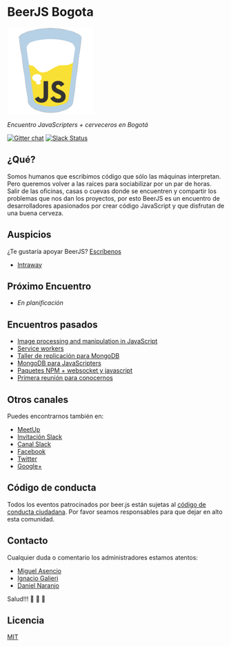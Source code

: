 # BeerJS Bogota

![BeerJS](https://raw.githubusercontent.com/beerjs/bogota/master/assets/beerjs.png)

*Encuentro JavaScripters + cerveceros en Bogotá*

[![Gitter chat][gitter-image]][gitter-url]
[![Slack Status][slack-image]][slack-url]

## ¿Qué?

Somos humanos que escribimos código que sólo las máquinas interpretan. Pero queremos volver a las raíces para sociabilizar por un par de horas. Salir de las oficinas, casas o cuevas donde se encuentren y compartir los problemas que nos dan los proyectos, por esto BeerJS es un encuentro de desarrolladores apasionados por crear código JavaScript y que disfrutan de una buena cerveza.

## Auspicios

¿Te gustaría apoyar BeerJS? [Escríbenos](mailto:beerjsbog@gmail.com)

  - [Intraway](https://www.dropbox.com/s/nnu4vlkekp19tme/Intraway%20Cable%204.4%20ENG%20-%20reference.pdf?dl=0)

## Próximo Encuentro
  - *En planificación*

## Encuentros pasados
  - [Image processing and manipulation in JavaScript](meetings/ImageJS.md)
  - [Service workers](meetings/Service_workers.md)
  - [Taller de replicación para MongoDB](meetings/Replica.md)
  - [MongoDB para JavaScripters](meetings/Mongo.md)
  - [Paquetes NPM + websocket y javascript](meetings/NPM_websockets.md)
  - [Primera reunión para conocernos](meetings/Primera_reunion.md)

## Otros canales

Puedes encontrarnos también en:

  - [MeetUp](http://www.meetup.com/Beer-JS-Bogota/)
  - [Invitación Slack](https://beerjsbog.herokuapp.com/)
  - [Canal Slack](https://beerjsbog.slack.com/)
  - [Facebook](https://www.facebook.com/beerjsbog/)
  - [Twitter](https://twitter.com/BeerjsBogota)
  - [Google+](https://plus.google.com/communities/106847662527804710459)

## Código de conducta

Todos los eventos patrocinados por beer.js están sujetas al [código de conducta ciudadana](http://es.confcodeofconduct.com/). Por favor seamos responsables para que dejar en alto esta comunidad.

## Contacto

Cualquier duda o comentario los administradores estamos atentos:

  - [Miguel Asencio](http://www.github.com/maasencioh)
  - [Ignacio Galieri](https://github.com/irgalieri)
  - [Daniel Naranjo](https://github.com/Bound3R)

Salud!!! :beers: :beers: :beers:

## Licencia

[MIT](./assets/LICENSE)

[gitter-image]: https://img.shields.io/gitter/room/nwjs/nw.js.svg
[gitter-url]: https://gitter.im/beerjs/bogota
[slack-image]: https://beerjsbog.herokuapp.com/badge.svg
[slack-url]: https://beerjsbog.herokuapp.com/
